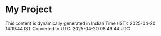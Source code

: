 # My Project

This content is dynamically generated in Indian Time (IST): 2025-04-20 14:19:44 IST
Converted to UTC: 2025-04-20 08:49:44 UTC
